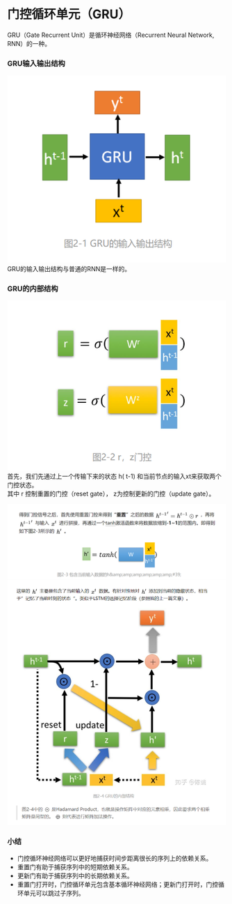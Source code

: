 # 门控循环单元（GRU）
GRU（Gate Recurrent Unit）是循环神经网络（Recurrent Neural Network, RNN）的一种。

### GRU输入输出结构
![](.门控循环单元（GRU）_images/3f8ce46c.png)
GRU的输入输出结构与普通的RNN是一样的。

### GRU的内部结构
![](.门控循环单元（GRU）_images/1b66ac48.png)
首先，我们先通过上一个传输下来的状态 h( t-1) 和当前节点的输入xt来获取两个门控状态。  
其中 r 控制重置的门控（reset gate）， z为控制更新的门控（update gate）。  

![](.门控循环单元（GRU）_images/e05e7485.png)
![](.门控循环单元（GRU）_images/402bd78f.png)


### 小结
* 门控循环神经网络可以更好地捕获时间步距离很长的序列上的依赖关系。
* 重置门有助于捕获序列中的短期依赖关系。
* 更新门有助于捕获序列中的长期依赖关系。
* 重置门打开时，门控循环单元包含基本循环神经网络；更新门打开时，门控循环单元可以跳过子序列。
